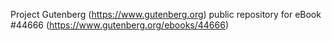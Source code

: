 Project Gutenberg (https://www.gutenberg.org) public repository for eBook #44666 (https://www.gutenberg.org/ebooks/44666)
